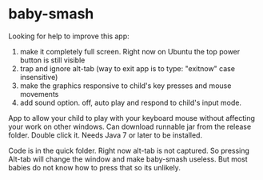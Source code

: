 # baby-smash

Looking for help to improve this app:
1. make it completely full screen. Right now on Ubuntu the top power button is still visible
2. trap and ignore alt-tab (way to exit app is to type: "exitnow" case insensitive)
3. make the graphics responsive to child's key presses and mouse movements
4. add sound option. off, auto play and respond to child's input mode.

App to allow your child to play with your keyboard mouse without affecting your work on other windows.
Can download runnable jar from the release folder. Double click it. Needs Java 7 or later to be installed.

Code is in the quick folder. Right now alt-tab is not captured. So pressing Alt-tab will change the window and make baby-smash useless. But most babies do not know how to press that so its unlikely.

